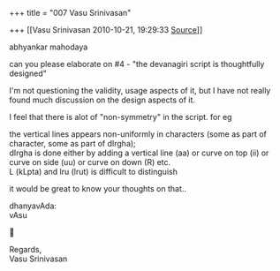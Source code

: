 +++
title = "007 Vasu Srinivasan"

+++
[[Vasu Srinivasan	2010-10-21, 19:29:33 [Source](https://groups.google.com/g/samskrita/c/foDAE7fQS9A)]]



abhyankar mahodaya  
  
can you please elaborate on #4 - "the devanagiri script is thoughtfully designed"  
  
I'm not questioning the validity, usage aspects of it, but I have not really found much discussion on the design aspects of it.  
  
I feel that there is alot of "non-symmetry" in the script. for eg  
  
the vertical lines appears non-uniformly in characters (some as part of character, some as part of dIrgha);  
dIrgha is done either by adding a vertical line (aa) or curve on top (ii) or curve on side (uu) or curve on down (R) etc.  
L (kLpta) and lru (lrut) is difficult to distinguish  
  
it would be great to know your thoughts on that..  
  
dhanyavAda:  
vAsu



Regards,  
Vasu Srinivasan  

